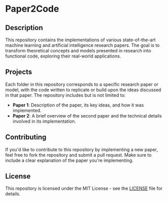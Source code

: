 # Paper2Code

## Description
This repository contains the implementations of various state-of-the-art machine learning and artificial intelligence research papers. The goal is to transform theoretical concepts and models presented in research into functional code, exploring their real-world applications.

## Projects
Each folder in this repository corresponds to a specific research paper or model, with the code written to replicate or build upon the ideas discussed in that paper. The repository includes but is not limited to:

- **Paper 1**: Description of the paper, its key ideas, and how it was implemented.
- **Paper 2**: A brief overview of the second paper and the technical details involved in its implementation.

## Contributing
If you'd like to contribute to this repository by implementing a new paper, feel free to fork the repository and submit a pull request. Make sure to include a clear explanation of the paper you're implementing.

## License
This repository is licensed under the MIT License - see the [LICENSE](LICENSE) file for details.
